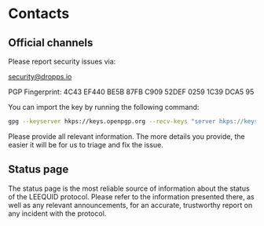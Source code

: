 # Contacts

## Official channels

Please report security issues via:

security@dropps.io

PGP Fingerprint: 4C43 EF440 BE5B 87FB C909 52DEF 0259 1C39 DCA5 95

You can import the key by running the following command:

```sh
gpg --keyserver hkps://keys.openpgp.org --recv-keys "server hkps://keys.openpgp.org --recv-keys "4C43 EF44 0BE5 B87F BC90 952D EF02 591C 39DC A595"
```

Please provide all relevant information. The more details you provide, the easier it will be for us to triage and fix the issue.

## Status page

The status page is the most reliable source of information about the status of the LEEQUID protocol. Please refer to the information presented there, as well as any relevant announcements, for an accurate, trustworthy report on any incident with the protocol.&#x20;

